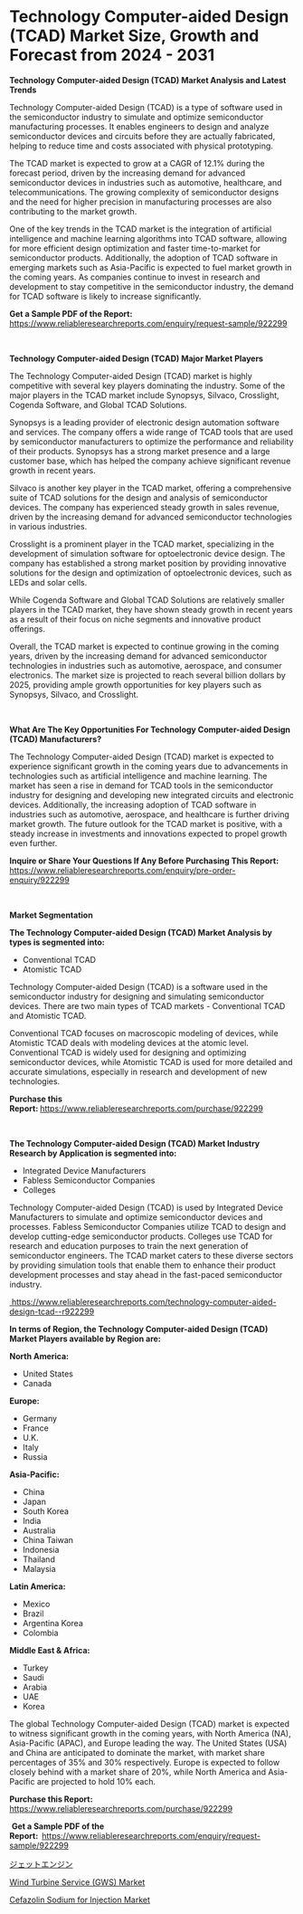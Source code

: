 <p><h1>Technology Computer-aided Design (TCAD) Market Size, Growth and Forecast from 2024 - 2031</h1></p><p><strong>Technology Computer-aided Design (TCAD) Market Analysis and Latest Trends</strong></p>
<p><p>Technology Computer-aided Design (TCAD) is a type of software used in the semiconductor industry to simulate and optimize semiconductor manufacturing processes. It enables engineers to design and analyze semiconductor devices and circuits before they are actually fabricated, helping to reduce time and costs associated with physical prototyping.</p><p>The TCAD market is expected to grow at a CAGR of 12.1% during the forecast period, driven by the increasing demand for advanced semiconductor devices in industries such as automotive, healthcare, and telecommunications. The growing complexity of semiconductor designs and the need for higher precision in manufacturing processes are also contributing to the market growth.</p><p>One of the key trends in the TCAD market is the integration of artificial intelligence and machine learning algorithms into TCAD software, allowing for more efficient design optimization and faster time-to-market for semiconductor products. Additionally, the adoption of TCAD software in emerging markets such as Asia-Pacific is expected to fuel market growth in the coming years. As companies continue to invest in research and development to stay competitive in the semiconductor industry, the demand for TCAD software is likely to increase significantly.</p></p>
<p><strong>Get a Sample PDF of the Report:&nbsp;</strong> <a href="https://www.reliableresearchreports.com/enquiry/request-sample/922299">https://www.reliableresearchreports.com/enquiry/request-sample/922299</a></p>
<p>&nbsp;</p>
<p><strong>Technology Computer-aided Design (TCAD) Major Market Players</strong></p>
<p><p>The Technology Computer-aided Design (TCAD) market is highly competitive with several key players dominating the industry. Some of the major players in the TCAD market include Synopsys, Silvaco, Crosslight, Cogenda Software, and Global TCAD Solutions.</p><p>Synopsys is a leading provider of electronic design automation software and services. The company offers a wide range of TCAD tools that are used by semiconductor manufacturers to optimize the performance and reliability of their products. Synopsys has a strong market presence and a large customer base, which has helped the company achieve significant revenue growth in recent years.</p><p>Silvaco is another key player in the TCAD market, offering a comprehensive suite of TCAD solutions for the design and analysis of semiconductor devices. The company has experienced steady growth in sales revenue, driven by the increasing demand for advanced semiconductor technologies in various industries.</p><p>Crosslight is a prominent player in the TCAD market, specializing in the development of simulation software for optoelectronic device design. The company has established a strong market position by providing innovative solutions for the design and optimization of optoelectronic devices, such as LEDs and solar cells.</p><p>While Cogenda Software and Global TCAD Solutions are relatively smaller players in the TCAD market, they have shown steady growth in recent years as a result of their focus on niche segments and innovative product offerings.</p><p>Overall, the TCAD market is expected to continue growing in the coming years, driven by the increasing demand for advanced semiconductor technologies in industries such as automotive, aerospace, and consumer electronics. The market size is projected to reach several billion dollars by 2025, providing ample growth opportunities for key players such as Synopsys, Silvaco, and Crosslight.</p></p>
<p>&nbsp;</p>
<p><strong>What Are The Key Opportunities For Technology Computer-aided Design (TCAD) Manufacturers?</strong></p>
<p><p>The Technology Computer-aided Design (TCAD) market is expected to experience significant growth in the coming years due to advancements in technologies such as artificial intelligence and machine learning. The market has seen a rise in demand for TCAD tools in the semiconductor industry for designing and developing new integrated circuits and electronic devices. Additionally, the increasing adoption of TCAD software in industries such as automotive, aerospace, and healthcare is further driving market growth. The future outlook for the TCAD market is positive, with a steady increase in investments and innovations expected to propel growth even further.</p></p>
<p><strong>Inquire or Share Your Questions If Any Before Purchasing This Report:</strong> <a href="https://www.reliableresearchreports.com/enquiry/pre-order-enquiry/922299">https://www.reliableresearchreports.com/enquiry/pre-order-enquiry/922299</a></p>
<p>&nbsp;</p>
<p><strong>Market Segmentation</strong></p>
<p><strong>The Technology Computer-aided Design (TCAD) Market Analysis by types is segmented into:</strong></p>
<p><ul><li>Conventional TCAD</li><li>Atomistic TCAD</li></ul></p>
<p><p>Technology Computer-aided Design (TCAD) is a software used in the semiconductor industry for designing and simulating semiconductor devices. There are two main types of TCAD markets - Conventional TCAD and Atomistic TCAD. </p><p>Conventional TCAD focuses on macroscopic modeling of devices, while Atomistic TCAD deals with modeling devices at the atomic level. Conventional TCAD is widely used for designing and optimizing semiconductor devices, while Atomistic TCAD is used for more detailed and accurate simulations, especially in research and development of new technologies.</p></p>
<p><strong>Purchase this Report:&nbsp;</strong><a href="https://www.reliableresearchreports.com/purchase/922299">https://www.reliableresearchreports.com/purchase/922299</a></p>
<p>&nbsp;</p>
<p><strong>The Technology Computer-aided Design (TCAD) Market Industry Research by Application is segmented into:</strong></p>
<p><ul><li>Integrated Device Manufacturers</li><li>Fabless Semiconductor Companies</li><li>Colleges</li></ul></p>
<p><p>Technology Computer-aided Design (TCAD) is used by Integrated Device Manufacturers to simulate and optimize semiconductor devices and processes. Fabless Semiconductor Companies utilize TCAD to design and develop cutting-edge semiconductor products. Colleges use TCAD for research and education purposes to train the next generation of semiconductor engineers. The TCAD market caters to these diverse sectors by providing simulation tools that enable them to enhance their product development processes and stay ahead in the fast-paced semiconductor industry.</p></p>
<p><a href="https://www.reliableresearchreports.com/technology-computer-aided-design-tcad--r922299">&nbsp;https://www.reliableresearchreports.com/technology-computer-aided-design-tcad--r922299</a></p>
<p><strong>In terms of Region, the Technology Computer-aided Design (TCAD) Market Players available by Region are:</strong></p>
<p>
    <p> <strong> North America: </strong>
        <ul>
            <li>United States</li>
            <li>Canada</li>
        </ul>
        </p> 
    <p> <strong> Europe: </strong>
        <ul>
            <li>Germany</li>
            <li>France</li>
            <li>U.K.</li>
            <li>Italy</li>
            <li>Russia</li>
        </ul>
        </p> 
    <p> <strong> Asia-Pacific: </strong>
        <ul>
            <li>China</li>
            <li>Japan</li>
            <li>South Korea</li>
            <li>India</li>
            <li>Australia</li>
            <li>China Taiwan</li>
            <li>Indonesia</li>
            <li>Thailand</li>
            <li>Malaysia</li>
        </ul>
        </p> 
    <p> <strong> Latin America: </strong>
        <ul>
            <li>Mexico</li>
            <li>Brazil</li>
            <li>Argentina Korea</li>
            <li>Colombia</li>
        </ul>
        </p> 
    <p> <strong> Middle East & Africa: </strong>
        <ul>
            <li>Turkey</li>
            <li>Saudi</li>
            <li>Arabia</li>
            <li>UAE</li>
            <li>Korea</li>
        </ul>
    </p>
    </p>
<p><p>The global Technology Computer-aided Design (TCAD) market is expected to witness significant growth in the coming years, with North America (NA), Asia-Pacific (APAC), and Europe leading the way. The United States (USA) and China are anticipated to dominate the market, with market share percentages of 35% and 30% respectively. Europe is expected to follow closely behind with a market share of 20%, while North America and Asia-Pacific are projected to hold 10% each.</p></p>
<p><strong>Purchase this Report: </strong><a href="https://www.reliableresearchreports.com/purchase/922299">https://www.reliableresearchreports.com/purchase/922299</a></p>
<p>&nbsp;<strong>Get a Sample PDF of the Report:&nbsp;&nbsp;</strong><a href="https://www.reliableresearchreports.com/enquiry/request-sample/922299">https://www.reliableresearchreports.com/enquiry/request-sample/922299</a></p>
<p><strong></strong></p>
<p><p><a href="https://github.com/tanyaali3/Market-Research-Report-List-1/blob/main/231388761012.md">ジェットエンジン</a></p><p><a href="https://www.linkedin.com/pulse/wind-turbine-service-gws-market-share-evolution-growth-trends-7pbfe">Wind Turbine Service (GWS) Market</a></p><p><a href="https://www.linkedin.com/pulse/decoding-cefazolin-sodium-injection-market-metrics-share-trends-rkzbc">Cefazolin Sodium for Injection Market</a></p></p>